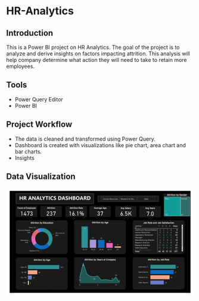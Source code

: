 # HR-Analytics

## Introduction

This is a Power BI project on HR Analytics. The goal of the project is to analyze and derive insights on factors impacting attrition. This analysis will help company determine what action they will need to take to retain more employees.

## Tools

* Power Query Editor
* Power BI

## Project Workflow

* The data is cleaned and transformed using Power Query. 
* Dashboard is created with visualizations like pie chart, area chart and bar charts.
* Insights

## Data Visualization
![](HR_Analytics.png)

